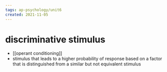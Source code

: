 ```yaml
---
tags: ap-psychology/unit6 
created: 2021-11-05
---
```


# discriminative stimulus

- [[operant conditioning]]
- stimulus that leads to a higher probability of response based on a factor that is distinguished from a similar but not equivalent stimulus 
